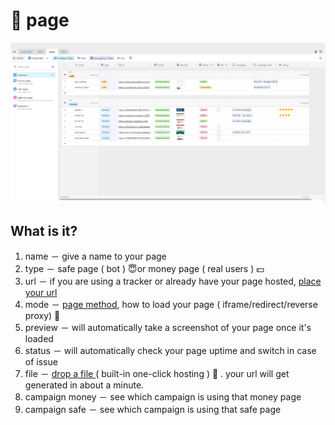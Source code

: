 # 🌅 page

![](../../.gitbook/assets/screenshot_7.png)

## What is it?

1. name － give a name to your page
2. type － safe page \(  bot \) 😇or money page \( real users \) 💵
3. url － if you are using a tracker or already have your page hosted,  [place your url](new.md#place-an-url) 
4. mode －  [page method](method.md), how to load your page \( iframe/redirect/reverse proxy\) 🔀
5. preview － will automatically take a screenshot of your page once it's loaded
6. status － will automatically check your page uptime and switch in case of issue
7. file － [drop a file ](new.md#drop-a-file)\( built-in one-click hosting \) 📁 . your url will get generated in about a minute.
8. campaign money － see which campaign is using that money page
9. campaign safe － see which campaign is using that safe page

